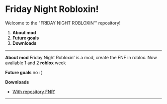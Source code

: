 # Friday Night Robloxin!
Welcome to the "FRIDAY NIGHT ROBLOXIN'" repository!
1. __About mod__
2. __Future goals__
3. __Downloads__

____

__About mod__
Friday Night Robloxin' is a mod, create the FNF in roblox.
Now avaliable 1 and 2 __roblox__ week

__Future goals__
no :(

__Downloads__
  * <a href="friday_night_robloxin__8e3e7.rar">With repository FNR'</a>

____
